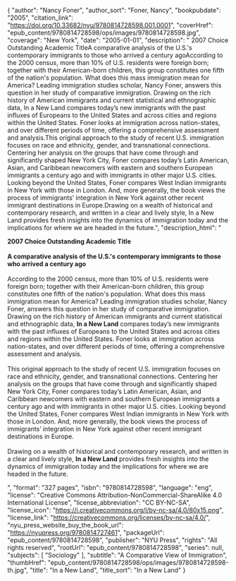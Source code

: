 {
  "author": "Nancy Foner",
  "author_sort": "Foner, Nancy",
  "bookpubdate": "2005",
  "citation_link": "https://doi.org/10.33682/nyu/9780814728598.001.0001",
  "coverHref": "epub_content/9780814728598/ops/images/9780814728598.jpg",
  "coverage": "New York",
  "date": "2005-01-01",
  "description": " 2007 Choice Outstanding Academic TitleA comparative analysis of the U.S.'s contemporary immigrants to those who arrived a century agoAccording to the 2000 census, more than 10% of U.S. residents were foreign born; together with their American-born children, this group constitutes one fifth of the nation's population. What does this mass immigration mean for America? Leading immigration studies scholar, Nancy Foner, answers this question in her study of comparative immigration. Drawing on the rich history of American immigrants and current statistical and ethnographic data, In a New Land compares today’s new immigrants with the past influxes of Europeans to the United States and across cities and regions within the United States. Foner looks at immigration across nation-states, and over different periods of time, offering a comprehensive assessment and analysis.This original approach to the study of recent U.S. immigration focuses on race and ethnicity, gender, and transnational connections. Centering her analysis on the groups that have come through and significantly shaped New York City, Foner compares today’s Latin American, Asian, and Caribbean newcomers with eastern and southern European immigrants a century ago and with immigrants in other major U.S. cities. Looking beyond the United States, Foner compares West Indian immigrants in New York with those in London. And, more generally, the book views the process of immigrants’ integration in New York against other recent immigrant destinations in Europe.Drawing on a wealth of historical and contemporary research, and written in a clear and lively style, In a New Land provides fresh insights into the dynamics of immigration today and the implications for where we are headed in the future.",
  "description_html": "<p><b> 2007 Choice Outstanding Academic Title</b><br><br><b>A comparative analysis of the U.S.'s contemporary immigrants to those who arrived a century ago</b><br><br>According to the 2000 census, more than 10% of U.S. residents were foreign born; together with their American-born children, this group constitutes one fifth of the nation's population. What does this mass immigration mean for America? Leading immigration studies scholar, Nancy Foner, answers this question in her study of comparative immigration. Drawing on the rich history of American immigrants and current statistical and ethnographic data, <b>In a New Land</b> compares today’s new immigrants with the past influxes of Europeans to the United States and across cities and regions within the United States. Foner looks at immigration across nation-states, and over different periods of time, offering a comprehensive assessment and analysis.<br><br>This original approach to the study of recent U.S. immigration focuses on race and ethnicity, gender, and transnational connections. Centering her analysis on the groups that have come through and significantly shaped New York City, Foner compares today’s Latin American, Asian, and Caribbean newcomers with eastern and southern European immigrants a century ago and with immigrants in other major U.S. cities. Looking beyond the United States, Foner compares West Indian immigrants in New York with those in London. And, more generally, the book views the process of immigrants’ integration in New York against other recent immigrant destinations in Europe.<br><br>Drawing on a wealth of historical and contemporary research, and written in a clear and lively style, <b>In a New Land</b> provides fresh insights into the dynamics of immigration today and the implications for where we are headed in the future.</p>",
  "format": "327 pages",
  "isbn": "9780814728598",
  "language": "eng",
  "license": "Creative Commons Attribution-NonCommercial-ShareAlike 4.0 International License",
  "license_abbreviation": "CC BY-NC-SA",
  "license_icon": "https://i.creativecommons.org/l/by-nc-sa/4.0/80x15.png",
  "license_link": "https://creativecommons.org/licenses/by-nc-sa/4.0/",
  "nyu_press_website_buy_the_book_url": "https://nyupress.org/9780814727461",
  "packageUrl": "epub_content/9780814728598",
  "publisher": "NYU Press",
  "rights": "All rights reserved",
  "rootUrl": "epub_content/9780814728598",
  "series": null,
  "subjects": [
    "Sociology"
  ],
  "subtitle": "A Comparative View of Immigration",
  "thumbHref": "epub_content/9780814728598/ops/images/9780814728598-th.jpg",
  "title": "In a New Land",
  "title_sort": "In a New Land"
}

